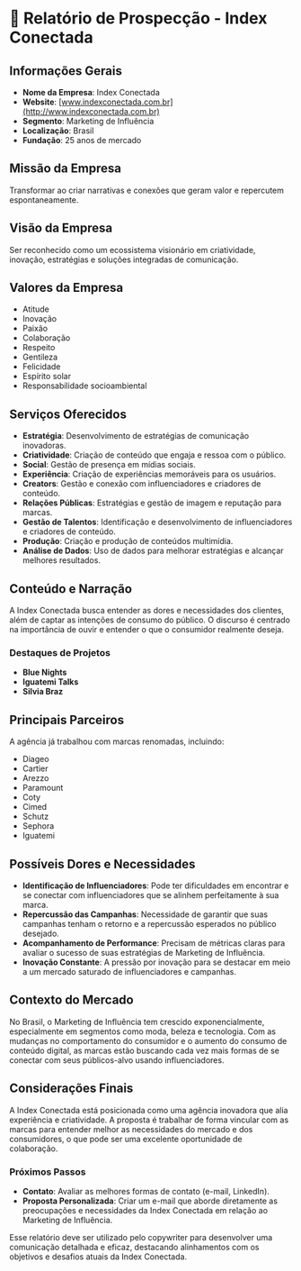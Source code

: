 # 📄 Relatório de Prospecção - Index Conectada

## Informações Gerais
- **Nome da Empresa**: Index Conectada
- **Website**: [www.indexconectada.com.br](http://www.indexconectada.com.br)
- **Segmento**: Marketing de Influência
- **Localização**: Brasil
- **Fundação**: 25 anos de mercado 

## Missão da Empresa
Transformar ao criar narrativas e conexões que geram valor e repercutem espontaneamente.

## Visão da Empresa
Ser reconhecido como um ecossistema visionário em criatividade, inovação, estratégias e soluções integradas de comunicação.

## Valores da Empresa
- Atitude
- Inovação
- Paixão
- Colaboração
- Respeito
- Gentileza
- Felicidade
- Espírito solar
- Responsabilidade socioambiental

## Serviços Oferecidos
- **Estratégia**: Desenvolvimento de estratégias de comunicação inovadoras.
- **Criatividade**: Criação de conteúdo que engaja e ressoa com o público.
- **Social**: Gestão de presença em mídias sociais.
- **Experiência**: Criação de experiências memoráveis para os usuários.
- **Creators**: Gestão e conexão com influenciadores e criadores de conteúdo.
- **Relações Públicas**: Estratégias e gestão de imagem e reputação para marcas.
- **Gestão de Talentos**: Identificação e desenvolvimento de influenciadores e criadores de conteúdo.
- **Produção**: Criação e produção de conteúdos multimídia.
- **Análise de Dados**: Uso de dados para melhorar estratégias e alcançar melhores resultados.

## Conteúdo e Narração
A Index Conectada busca entender as dores e necessidades dos clientes, além de captar as intenções de consumo do público. O discurso é centrado na importância de ouvir e entender o que o consumidor realmente deseja.

### Destaques de Projetos
- **Blue Nights**
- **Iguatemi Talks**
- **Silvia Braz**

## Principais Parceiros
A agência já trabalhou com marcas renomadas, incluindo:
- Diageo
- Cartier
- Arezzo
- Paramount
- Coty
- Cimed
- Schutz
- Sephora
- Iguatemi

## Possíveis Dores e Necessidades
- **Identificação de Influenciadores**: Pode ter dificuldades em encontrar e se conectar com influenciadores que se alinhem perfeitamente à sua marca.
- **Repercussão das Campanhas**: Necessidade de garantir que suas campanhas tenham o retorno e a repercussão esperados no público desejado.
- **Acompanhamento de Performance**: Precisam de métricas claras para avaliar o sucesso de suas estratégias de Marketing de Influência.
- **Inovação Constante**: A pressão por inovação para se destacar em meio a um mercado saturado de influenciadores e campanhas.

## Contexto do Mercado
No Brasil, o Marketing de Influência tem crescido exponencialmente, especialmente em segmentos como moda, beleza e tecnologia. Com as mudanças no comportamento do consumidor e o aumento do consumo de conteúdo digital, as marcas estão buscando cada vez mais formas de se conectar com seus públicos-alvo usando influenciadores.

## Considerações Finais
A Index Conectada está posicionada como uma agência inovadora que alia experiência e criatividade. A proposta é trabalhar de forma vincular com as marcas para entender melhor as necessidades do mercado e dos consumidores, o que pode ser uma excelente oportunidade de colaboração.

### Próximos Passos
- **Contato**: Avaliar as melhores formas de contato (e-mail, LinkedIn).
- **Proposta Personalizada**: Criar um e-mail que aborde diretamente as preocupações e necessidades da Index Conectada em relação ao Marketing de Influência.

Esse relatório deve ser utilizado pelo copywriter para desenvolver uma comunicação detalhada e eficaz, destacando alinhamentos com os objetivos e desafios atuais da Index Conectada.